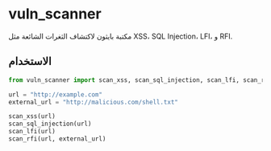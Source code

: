 # vuln_scanner

مكتبة بايثون لاكتشاف الثغرات الشائعة مثل XSS، SQL Injection، LFI، و RFI.

## الاستخدام

```python
from vuln_scanner import scan_xss, scan_sql_injection, scan_lfi, scan_rfi

url = "http://example.com"
external_url = "http://malicious.com/shell.txt"

scan_xss(url)
scan_sql_injection(url)
scan_lfi(url)
scan_rfi(url, external_url)